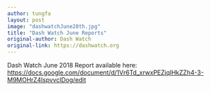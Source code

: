 ```yaml
---
author: tungfa
layout: post
image: "dashwatchJune28th.jpg"
title: "Dash Watch June Reports"
original-author: Dash Watch
original-link: https://dashwatch.org
---
```




Dash Watch June 2018 Report available here:
<https://docs.google.com/document/d/1Vr6Td_xrwxPEZjqlHkZZh4-3-M9MOHrZ4IspvvcIDog/edit>
